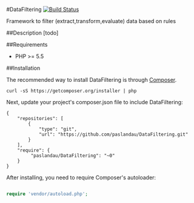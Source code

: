 #DataFiltering
[![Build Status](https://travis-ci.org/paslandau/DataFiltering.svg?branch=master)](https://travis-ci.org/paslandau/DataFiltering)

Framework to filter (extract,transform,evaluate) data based on rules

##Description
[todo]

##Requirements

- PHP >= 5.5

##Installation

The recommended way to install DataFiltering is through [Composer](http://getcomposer.org/).

    curl -sS https://getcomposer.org/installer | php

Next, update your project's composer.json file to include DataFiltering:

    {
        "repositories": [
            {
                "type": "git",
                "url": "https://github.com/paslandau/DataFiltering.git"
            }
        ],
        "require": {
             "paslandau/DataFiltering": "~0"
        }
    }

After installing, you need to require Composer's autoloader:
```php

require 'vendor/autoload.php';
```